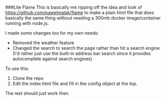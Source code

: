 ###Lite Flame
This is basically me ripping off the idea and look of https://github.com/pawelmalak/flame
to make a plain html file that does basically the same thing without needing a 300mb docker
image/container running with node.js.

I made some changes too for my own needs:
- Removed the weather feature
- Changed the search to search the page rather than hit a search engine (I'd rather just use the built-in address bar search since it provides autocomplete against search engines)

To use this:
1. Clone the repo
2. Edit the index.html file and fill in the config object at the top.

The rest should just work then.
